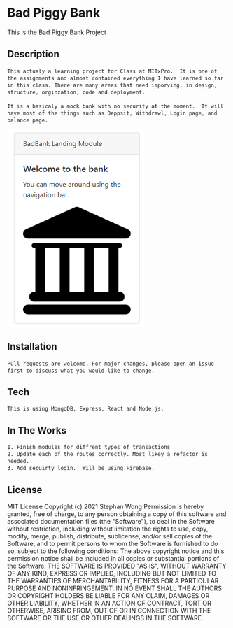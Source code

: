 # Bad Piggy Bank
This is the Bad Piggy Bank Project 

## Description   
    This actualy a learning project for Class at MITxPro.  It is one of the assignments and almost contained everything I have learned so far in this class. There are many areas that need imporving, in design, structure, orginzation, code and deployment.  

    It is a basicaly a mock bank with no security at the moment.  It will have most of the things such as Deppsit, Withdrawl, Login page, and balance page.   


<img src="./bb.png">

## Installation 
    Pull requests are welcome. For major changes, please open an issue first to discuss what you would like to change.

## Tech
    This is using MongoDB, Express, React and Node.js.

## In The Works 
    1. Finish modules for diffrent types of transactions
    2. Update each of the routes correctly. Most likey a refactor is needed. 
    3. Add secuirty login.  Will be using Firebase.   


## License
MIT License Copyright (c) 2021 Stephan Wong Permission is hereby granted, free of charge, to any person obtaining a copy of this software and associated documentation files (the "Software"), to deal in the Software without restriction, including without limitation the rights to use, copy, modify, merge, publish, distribute, sublicense, and/or sell copies of the Software, and to permit persons to whom the Software is furnished to do so, subject to the following conditions: The above copyright notice and this permission notice shall be included in all copies or substantial portions of the Software. THE SOFTWARE IS PROVIDED "AS IS", WITHOUT WARRANTY OF ANY KIND, EXPRESS OR IMPLIED, INCLUDING BUT NOT LIMITED TO THE WARRANTIES OF MERCHANTABILITY, FITNESS FOR A PARTICULAR PURPOSE AND NONINFRINGEMENT. IN NO EVENT SHALL THE AUTHORS OR COPYRIGHT HOLDERS BE LIABLE FOR ANY CLAIM, DAMAGES OR OTHER LIABILITY, WHETHER IN AN ACTION OF CONTRACT, TORT OR OTHERWISE, ARISING FROM, OUT OF OR IN CONNECTION WITH THE SOFTWARE OR THE USE OR OTHER DEALINGS IN THE SOFTWARE.


